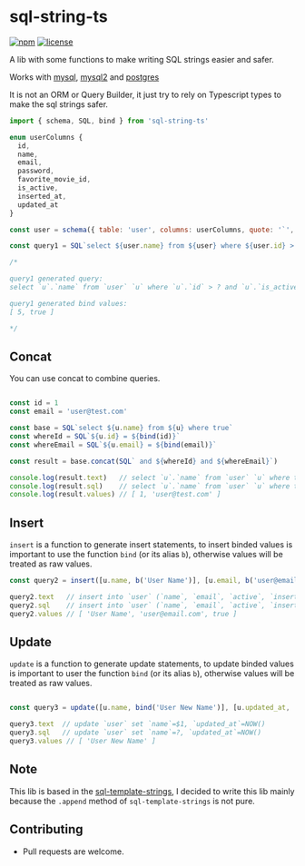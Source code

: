 # sql-string-ts

[![npm](https://img.shields.io/npm/v/sql-string-ts.svg?maxAge=2592000)](https://www.npmjs.com/package/sql-string-ts)
[![license](https://img.shields.io/npm/l/sql-string-ts.svg?maxAge=2592000)](https://github.com/geovannyjs/sql-string-ts/blob/main/LICENSE)

A lib with some functions to make writing SQL strings easier and safer.

Works with [mysql](https://www.npmjs.com/package/mysql), [mysql2](https://www.npmjs.com/package/mysql2) and [postgres](https://www.npmjs.com/package/pg)

It is not an ORM or Query Builder, it just try to rely on Typescript types to make the sql strings safer.

```js
import { schema, SQL, bind } from 'sql-string-ts'

enum userColumns {
  id,
  name,
  email,
  password,
  favorite_movie_id,
  is_active,
  inserted_at,
  updated_at
}

const user = schema({ table: 'user', columns: userColumns, quote: '`', alias: 'u' })

const query1 = SQL`select ${user.name} from ${user} where ${user.id} > ${bind(5)} and ${user.is_active} = ${bind(true)}`

/*

query1 generated query:
select `u`.`name` from `user` `u` where `u`.`id` > ? and `u`.`is_active` = ?

query1 generated bind values:
[ 5, true ]

*/
```

## Concat

You can use concat to combine queries.

```js

const id = 1
const email = 'user@test.com'

const base = SQL`select ${u.name} from ${u} where true`
const whereId = SQL`${u.id} = ${bind(id)}`
const whereEmail = SQL`${u.email} = ${bind(email)}`

const result = base.concat(SQL` and ${whereId} and ${whereEmail}`)

console.log(result.text)   // select `u`.`name` from `user` `u` where true and `u`.`id` = $1 and `u`.`email` = $2
console.log(result.sql)    // select `u`.`name` from `user` `u` where true and `u`.`id` = ? and `u`.`email` = ?
console.log(result.values) // [ 1, 'user@test.com' ]

```

## Insert

`insert` is a function to generate insert statements, to insert binded values is important to use the function `bind` (or its alias `b`), otherwise values will be treated as raw values.

```js
const query2 = insert([u.name, b('User Name')], [u.email, b('user@email.com')], [u.active, b(true)], [u.inserted_at, 'NOW()'])

query2.text   // insert into `user` (`name`, `email`, `active`, `inserted_at`) values ($1, $2, $3, NOW())
query2.sql    // insert into `user` (`name`, `email`, `active`, `inserted_at`) values (?, ?, ?, NOW())
query2.values // [ 'User Name', 'user@email.com', true ]

```

## Update

`update` is a function to generate update statements, to update binded values is important to user the function `bind` (or its alias `b`), otherwise values will be treated as raw values.

```js

const query3 = update([u.name, bind('User New Name')], [u.updated_at, 'NOW()'])

query3.text  // update `user` set `name`=$1, `updated_at`=NOW()
query3.sql   // update `user` set `name`=?, `updated_at`=NOW()
query3.values // [ 'User New Name' ]
```

## Note

This lib is based in the [sql-template-strings](https://www.npmjs.com/package/sql-template-strings), I decided to write this lib mainly because the `.append` method of `sql-template-strings` is not pure.

## Contributing

  - Pull requests are welcome.
